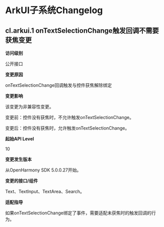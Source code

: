 # ArkUI子系统Changelog

## cl.arkui.1 onTextSelectionChange触发回调不需要获焦变更

**访问级别**
 
公开接口

**变更原因**

onTextSelectionChange回调触发与控件获焦解除绑定

**变更影响**

该变更为非兼容性变更。

变更前：控件没有获焦时，不允许触发onTextSelectionChange。

变更后：控件没有获焦时，允许触发onTextSelectionChange。

**起始API Level**

10

**变更发生版本**

从OpenHarmony SDK 5.0.0.27开始。

**变更的接口/组件**

Text、TextInput、TextArea、Search。

**适配指导**

如果onTextSelectionChange绑定了事件，需要适配未获焦时的触发回调的行为。